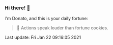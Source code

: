 ### Hi there! 👋 

I'm Donato, and this is your daily fortune:

> 🥠 Actions speak louder than fortune cookies.

Last update: Fri Jan 22 09:16:05 2021